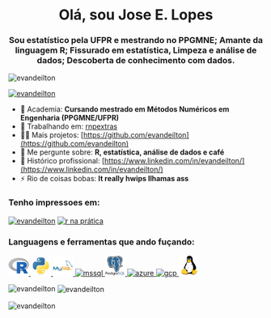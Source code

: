<h1 align="center">Olá, sou Jose E. Lopes</h1>
<h3 align="center">Sou estatístico pela UFPR e mestrando no PPGMNE; Amante da linguagem R; Fissurado em estatística, Limpeza e análise de dados; Descoberta de conhecimento com dados.</h3>

<p align="left"> <img src="https://komarev.com/ghpvc/?username=evandeilton&label=Profile%20views&color=0e75b6&style=flat" alt="evandeilton" /> </p>

<p align="left"> <a href="https://github.com/ryo-ma/github-profile-trophy"><img src="https://github-profile-trophy.vercel.app/?username=evandeilton" alt="evandeilton" /></a> </p>

- 🌱 Academia: **Cursando mestrado em Métodos Numéricos em Engenharia (PPGMNE/UFPR)**
- 🔭 Trabalhando em: [rnpextras](https://github.com/evandeilton/rnpextras)
- 👨‍💻 Mais projetos: [https://github.com/evandeilton](https://github.com/evandeilton)
- 💬 Me pergunte sobre: **R, estatística, análise de dados e café**
- 📄 Histórico profissional: [https://www.linkedin.com/in/evandeilton/](https://www.linkedin.com/in/evandeilton/)
- ⚡ Rio de coisas bobas: **It really hwips llhamas ass**

<h3 align="left">Tenho impressoes em:</h3>
<p align="left">
<a href="https://linkedin.com/in/evandeilton" target="blank"><img align="center" src="https://raw.githubusercontent.com/rahuldkjain/github-profile-readme-generator/master/src/images/icons/Social/linked-in-alt.svg" alt="evandeilton" height="30" width="40" /></a>
<a href="https://www.youtube.com/c/r na prática" target="blank"><img align="center" src="https://raw.githubusercontent.com/rahuldkjain/github-profile-readme-generator/master/src/images/icons/Social/youtube.svg" alt="r na prática" height="30" width="40" /></a>
</p>

<h3 align="left">Languagens e ferramentas que ando fuçando:</h3>
<p align="left">
<a href="https://www.r-project.org/" target="_blank" rel="noreferrer"> <img src="https://raw.githubusercontent.com/devicons/devicon/master/icons/r/r-original.svg " alt="R" width="40" height="40"/> </a> 
<a href="https://www.python.org" target="_blank" rel="noreferrer"> <img src="https://raw.githubusercontent.com/devicons/devicon/master/icons/python/python-original.svg" alt="python" width="40" height="40"/> </a> 
<a href="https://www.mysql.com/" target="_blank" rel="noreferrer"> <img src="https://raw.githubusercontent.com/devicons/devicon/master/icons/mysql/mysql-original-wordmark.svg" alt="mysql" width="40" height="40"/> </a> 
<a href="https://www.microsoft.com/en-us/sql-server" target="_blank" rel="noreferrer"> <img src="https://www.svgrepo.com/show/303229/microsoft-sql-server-logo.svg" alt="mssql" width="40" height="40"/> </a> 
<a href="https://www.postgresql.org" target="_blank" rel="noreferrer"> <img src="https://raw.githubusercontent.com/devicons/devicon/master/icons/postgresql/postgresql-original-wordmark.svg" alt="postgresql" width="40" height="40"/> </a> 
<a href="https://azure.microsoft.com/en-in/" target="_blank" rel="noreferrer"> <img src="https://www.vectorlogo.zone/logos/microsoft_azure/microsoft_azure-icon.svg" alt="azure" width="40" height="40"/> </a> 
<a href="https://cloud.google.com" target="_blank" rel="noreferrer"> <img src="https://www.vectorlogo.zone/logos/google_cloud/google_cloud-icon.svg" alt="gcp" width="40" height="40"/> </a> <a href="https://www.linux.org/" target="_blank" rel="noreferrer"> <img src="https://raw.githubusercontent.com/devicons/devicon/master/icons/linux/linux-original.svg" alt="linux" width="40" height="40"/> </a> 
</p>


<p><img align="left" src="https://github-readme-stats.vercel.app/api/top-langs?username=evandeilton&show_icons=true&locale=en&layout=compact" alt="evandeilton" /></p>

<p>&nbsp;<img align="center" src="https://github-readme-stats.vercel.app/api?username=evandeilton&show_icons=true&locale=en" alt="evandeilton" /></p>

<p><img align="center" src="https://github-readme-streak-stats.herokuapp.com/?user=evandeilton&" alt="evandeilton" /></p>
